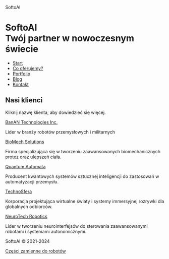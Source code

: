 SoftoAI       

SoftoAI  
Twój partner w nowoczesnym świecie
============================================

*   [Start](/ "Strona główna")
*   [Co oferujemy?](/uslugi "Zakres usług")
*   [Portfolio](/portfolio "Opisy naszych ostatnich realizacji dla klientów")
*   [Blog](/aktualnosci "Co wydarzyło się w naszej firmie?")
*   [Kontakt](/kontakt "Zadzwoń do nas, wyślij maila lub odwiedź nas osobiście")

Nasi klienci
------------

Kliknij nazwę klienta, aby dowiedzieć się więcej.

[BanAN Technologies Inc.](https://softo.ag3nts.org/portfolio_1_c4ca4238a0b923820dcc509a6f75849b)

Lider w branży robotów przemysłowych i militarnych

[BioMech Solutions](https://softo.ag3nts.org/portfolio_2_c81e728d9d4c2f636f067f89cc14862c)

Firma specjalizująca się w tworzeniu zaawansowanych biomechanicznych protez oraz ulepszeń ciała.

[Quantum Automata](https://softo.ag3nts.org/portfolio_3_eccbc87e4b5ce2fe28308fd9f2a7baf3)

Producent kwantowych systemów sztucznej inteligencji do zastosowań w automatyzacji przemysłu.

[TechnoSfera](https://softo.ag3nts.org/portfolio_4_a87ff679a2f3e71d9181a67b7542122c)

Korporacja projektująca wirtualne światy i systemy immersyjnej rozrywki dla globalnych odbiorców.

[NeuroTech Robotics](https://softo.ag3nts.org/portfolio_6_1679091c5a880faf6fb5e6087eb1b2dc)

Lider w tworzeniu neurointerfejsów do sterowania zaawansowanymi robotami i systemami autonomicznymi.

SoftoAI © 2021-2024

[Części zamienne do robotów](/czescizamienne)